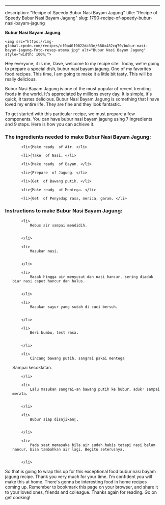 ---
description: "Recipe of Speedy Bubur Nasi Bayam Jagung"
title: "Recipe of Speedy Bubur Nasi Bayam Jagung"
slug: 1790-recipe-of-speedy-bubur-nasi-bayam-jagung

<p>
	<strong>Bubur Nasi Bayam Jagung</strong>. 
	
</p>
<p>
	
	<img src="https://img-global.cpcdn.com/recipes/cf0a40f9022da33e/680x482cq70/bubur-nasi-bayam-jagung-foto-resep-utama.jpg" alt="Bubur Nasi Bayam Jagung" style="width: 100%;">
	
	
</p>
<p>
	Hey everyone, it is me, Dave, welcome to my recipe site. Today, we're going to prepare a special dish, bubur nasi bayam jagung. One of my favorites food recipes. This time, I am going to make it a little bit tasty. This will be really delicious.
</p>
	
<p>
	Bubur Nasi Bayam Jagung is one of the most popular of recent trending foods in the world. It's appreciated by millions every day. It is simple, it's quick, it tastes delicious. Bubur Nasi Bayam Jagung is something that I have loved my entire life. They are fine and they look fantastic.
</p>
<p>
	
</p>

<p>
To get started with this particular recipe, we must prepare a few components. You can have bubur nasi bayam jagung using 7 ingredients and 9 steps. Here is how you can achieve it.
</p>

<h3>The ingredients needed to make Bubur Nasi Bayam Jagung:</h3>

<ol>
	
		<li>{Make ready  of Air. </li>
	
		<li>{Take  of Nasi. </li>
	
		<li>{Make ready  of Bayam. </li>
	
		<li>{Prepare  of Jagung. </li>
	
		<li>{Get  of Bawang putih. </li>
	
		<li>{Make ready  of Mentega. </li>
	
		<li>{Get  of Penyedap rasa, merica, garam. </li>
	
</ol>
<p>
	
</p>

<h3>Instructions to make Bubur Nasi Bayam Jagung:</h3>

<ol>
	
		<li>
			Rebus air sampai mendidih.
			
			
		</li>
	
		<li>
			Masukan nasi.
			
			
		</li>
	
		<li>
			Masak hingga air menyusut dan nasi hancur, sering diaduk biar nasi cepet hancur dan halus.
			
			
		</li>
	
		<li>
			Masukan sayur yang sudah di cuci bersuh.
			
			
		</li>
	
		<li>
			Beri bumbu, test rasa.
			
			
		</li>
	
		<li>
			Cincang bawang putih, sangrai pakai mentega
Sampai kecoklatan.
			
			
		</li>
	
		<li>
			Lalu masukan sangrai-an bawang putih ke bubur, aduk² sampai merata.
			
			
		</li>
	
		<li>
			Bubur siap disajikan🍵.
			
			
		</li>
	
		<li>
			Pada saat memasaka bila air sudah habis tetapi nasi belum hancur, bisa tambahkan air lagi. Begitu seterusnya.
			
			
		</li>
	
</ol>

<p>
	
</p>

<p>
	So that is going to wrap this up for this exceptional food bubur nasi bayam jagung recipe. Thank you very much for your time. I'm confident you will make this at home. There's gonna be interesting food in home recipes coming up. Remember to bookmark this page on your browser, and share it to your loved ones, friends and colleague. Thanks again for reading. Go on get cooking!
</p>
